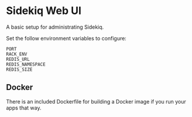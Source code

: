 # Sidekiq Web UI

A basic setup for administrating Sidekiq.

Set the follow environment variables to configure:

    PORT
    RACK_ENV
    REDIS_URL
    REDIS_NAMESPACE
    REDIS_SIZE

## Docker

There is an included Dockerfile for building a Docker image if you run your apps that way.
